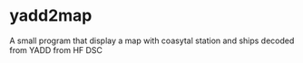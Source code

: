 # yadd2map
A small program that display a map with coasytal station and ships decoded from YADD from HF DSC